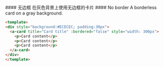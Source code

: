 <cn>
  #### 无边框
  在灰色背景上使用无边框的卡片
</cn>

<us>
  #### No border
  A borderless card on a gray background.
</us>

```html
<template>
<div style="background:#ECECEC; padding:30px">
  <a-card title="Card title" :bordered="false" style="width: 300px">
    <p>Card content</p>
    <p>Card content</p>
    <p>Card content</p>
  </a-card>
</div>
</template>

```
